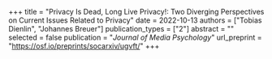 +++
title = "Privacy Is Dead, Long Live Privacy!: Two Diverging Perspectives on Current Issues Related to Privacy"
date = 2022-10-13
authors = ["Tobias Dienlin", "Johannes Breuer"]
publication_types = ["2"]
abstract = ""
selected = false
publication = "*Journal of Media Psychology*"
url_preprint = "https://osf.io/preprints/socarxiv/ugvft/"
+++

